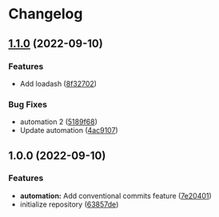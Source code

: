 # Changelog

## [1.1.0](https://github.com/intellidev1991/conventional-commits-test/compare/v1.0.0...v1.1.0) (2022-09-10)


### Features

* Add loadash ([8f32702](https://github.com/intellidev1991/conventional-commits-test/commit/8f32702a7307b3e59d609645b2d69802bdfe44b5))


### Bug Fixes

* automation 2 ([5189f68](https://github.com/intellidev1991/conventional-commits-test/commit/5189f6876c878742e1d283dd70af201474438a0b))
* Update automation ([4ac9107](https://github.com/intellidev1991/conventional-commits-test/commit/4ac910733f0748aafe3099de625c9edc364ad334))

## 1.0.0 (2022-09-10)


### Features

* **automation:** Add conventional commits feature ([7e20401](https://github.com/intellidev1991/conventional-commits-test/commit/7e204011746a37b145f9736bf59462b66c88a3d8))
* initialize repository ([63857de](https://github.com/intellidev1991/conventional-commits-test/commit/63857de274e69a22c88d5d93dfad80a70d4d89ab))
